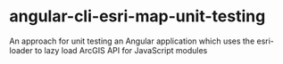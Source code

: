 # angular-cli-esri-map-unit-testing
An approach for unit testing an Angular application which uses the esri-loader to lazy load ArcGIS API for JavaScript modules
